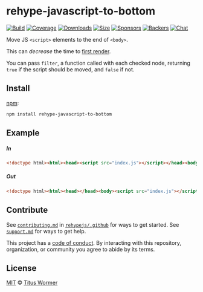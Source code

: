 <!--This file is generated by `build-packages.js`-->

# rehype-javascript-to-bottom

[![Build][build-badge]][build]
[![Coverage][coverage-badge]][coverage]
[![Downloads][downloads-badge]][downloads]
[![Size][size-badge]][size]
[![Sponsors][sponsors-badge]][collective]
[![Backers][backers-badge]][collective]
[![Chat][chat-badge]][chat]

Move JS `<script>` elements to the end of `<body>`.

This can *decrease* the time to
[first render](https://developer.yahoo.com/performance/rules.html#js_bottom).

You can pass `filter`, a function called with each checked node, returning
`true` if the script should be moved, and `false` if not.

## Install

[npm][]:

```sh
npm install rehype-javascript-to-bottom
```

## Example

##### In

```html
<!doctype html><html><head><script src="index.js"></script></head><body></body></html>
```

##### Out

```html
<!doctype html><html><head></head><body><script src="index.js"></script></body></html>
```

## Contribute

See [`contributing.md`][contributing] in [`rehypejs/.github`][health] for ways
to get started.
See [`support.md`][support] for ways to get help.

This project has a [code of conduct][coc].
By interacting with this repository, organization, or community you agree to
abide by its terms.

## License

[MIT][license] © [Titus Wormer][author]

[build-badge]: https://img.shields.io/travis/rehypejs/rehype-minify.svg

[build]: https://travis-ci.org/rehypejs/rehype-minify

[coverage-badge]: https://img.shields.io/codecov/c/github/rehypejs/rehype-minify.svg

[coverage]: https://codecov.io/github/rehypejs/rehype-minify

[downloads-badge]: https://img.shields.io/npm/dm/rehype-javascript-to-bottom.svg

[downloads]: https://www.npmjs.com/package/rehype-javascript-to-bottom

[size-badge]: https://img.shields.io/bundlephobia/minzip/rehype-javascript-to-bottom.svg

[size]: https://bundlephobia.com/result?p=rehype-javascript-to-bottom

[sponsors-badge]: https://opencollective.com/unified/sponsors/badge.svg

[backers-badge]: https://opencollective.com/unified/backers/badge.svg

[collective]: https://opencollective.com/unified

[chat-badge]: https://img.shields.io/badge/chat-spectrum-7b16ff.svg

[chat]: https://spectrum.chat/unified/rehype

[npm]: https://docs.npmjs.com/cli/install

[health]: https://github.com/rehypejs/.github

[contributing]: https://github.com/rehypejs/.github/blob/main/contributing.md

[support]: https://github.com/rehypejs/.github/blob/main/support.md

[coc]: https://github.com/rehypejs/.github/blob/main/code-of-conduct.md

[license]: https://github.com/rehypejs/rehype-minify/blob/main/license

[author]: https://wooorm.com
